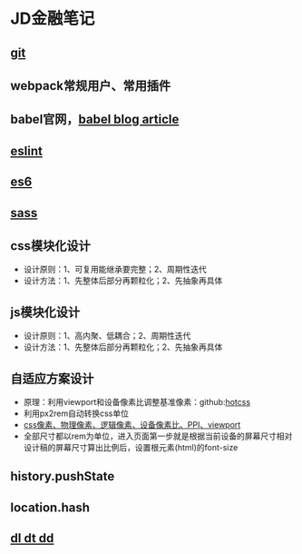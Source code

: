 # JD金融笔记

## [git](http://www.bootcss.com/p/git-guide/)

## webpack常规用户、常用插件

## babel官网，[babel blog article](https://www.imooc.com/article/21866)

## [eslint](http://eslint.cn/docs/user-guide/configuring)

## [es6](http://es6-features.org/)

## [sass](http://sass.bootcss.com)

## css模块化设计

- 设计原则：1、可复用能继承要完整；2、周期性迭代
- 设计方法：1、先整体后部分再颗粒化；2、先抽象再具体

## js模块化设计

- 设计原则：1、高内聚、低耦合；2、周期性迭代
- 设计方法：1、先整体后部分再颗粒化；2、先抽象再具体

## 自适应方案设计

- 原理：利用viewport和设备像素比调整基准像素：github:[hotcss](https://github.com/imochen/hotcss)
- 利用px2rem自动转换css单位
- [css像素、物理像素、逻辑像素、设备像素比、PPI、viewport](https://github.com/jawil/blog/issues/21)
- 全部尺寸都以rem为单位，进入页面第一步就是根据当前设备的屏幕尺寸相对设计稿的屏幕尺寸算出比例后，设置根元素(html)的font-size

## history.pushState

## location.hash

## [dl dt dd](https://onextrapixel.com/how-to-use-dl-dt-and-dd-html-tags-to-list-data-vs-table-list-data/)


